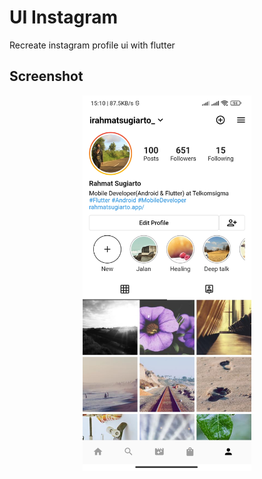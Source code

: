 # UI Instagram

Recreate instagram profile ui with flutter

## Screenshot
<p align="center">
  <img src="ss/profile.jpg" width="270">
</p>
